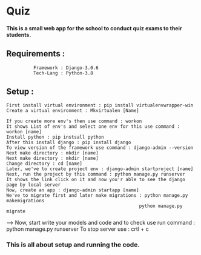 # Quiz

#### This is a small web app for the school to conduct quiz exams to their students.

## Requirements :
              Framework : Django-3.0.6
              Tech-Lang : Python-3.8
 ## Setup :
    First install virtual environment : pip install virtualenvwrapper-win
    Create a virtual environment : Mkvirtualen [Name]

    If you create more env's then use command : workon
    It shows List of env's and select one env for this use command : workon [name]
    Install python : pip instsall python
    After this install django : pip install django
    To view version of the framework use command : django-admin --version
    Next make directory : mkdir [name]
    Next make directory : mkdir [name]
    Change directory : cd [name]
    Later, we've to create project env : django-admin startproject [name]
    Next, run the project by this command : python manage.py runserver
    It shows the link click on it and now you'r able to see the django page by local server
    Now, create an app : django-admin startapp [name]
    We've to migrate first and later make migrations : python manage.py makemigrations
                                                     python manage.py migrate

  --> Now, start write your models and code and to check use run command : python manage.py runserver
    To stop server use : crtl + c


### This is all about setup and running the code.
